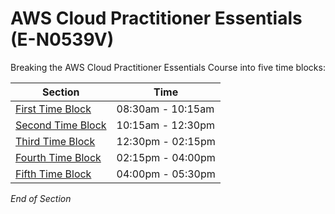 # AWS Cloud Practitioner Essentials (E-N0539V)

Breaking the AWS Cloud Practitioner Essentials Course into five time blocks: 


| Section | Time |
| --- | --- |
| [First Time Block](https://github.com/jamesbuckett/aws-cloud-practitioner-essentials/blob/main/01-first-time-block.md) | 08:30am - 10:15am |
| [Second Time Block](https://github.com/jamesbuckett/aws-cloud-practitioner-essentials/blob/main/02-second-time-block.md) | 10:15am - 12:30pm |
| [Third Time Block](https://github.com/jamesbuckett/aws-cloud-practitioner-essentials/blob/main/03-third-time-block.md) | 12:30pm - 02:15pm |
| [Fourth Time Block](https://github.com/jamesbuckett/aws-cloud-practitioner-essentials/blob/main/04-fourth-time-block.md) | 02:15pm - 04:00pm |
| [Fifth Time Block](https://github.com/jamesbuckett/aws-cloud-practitioner-essentials/blob/main/05-fifth-time-block.md) | 04:00pm - 05:30pm |

*End of Section*